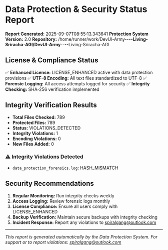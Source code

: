 # Data Protection & Security Status Report

**Report Generated:** 2025-09-07T08:55:13.343641
**Protection System Version:** 2.0
**Repository:** /home/runner/work/DevUl-Army--__--Living-Sriracha-AGI/DevUl-Army--__--Living-Sriracha-AGI

## License & Compliance Status

✅ **Enhanced License:** LICENSE_ENHANCED active with data protection provisions
✅ **UTF-8 Encoding:** All text files standardized to UTF-8
✅ **Forensic Logging:** All access attempts logged for security
✅ **Integrity Checking:** SHA-256 verification implemented

## Integrity Verification Results

- **Total Files Checked:** 789
- **Protected Files:** 789
- **Status:** VIOLATIONS_DETECTED
- **Integrity Violations:** 1
- **Encoding Violations:** 0
- **New Files Added:** 0

### ⚠️ Integrity Violations Detected

- `data_protection_forensics.log`: HASH_MISMATCH

## Security Recommendations

1. **Regular Monitoring:** Run integrity checks weekly
2. **Access Logging:** Review forensic logs monthly
3. **License Compliance:** Ensure all users comply with LICENSE_ENHANCED
4. **Backup Verification:** Maintain secure backups with integrity checking
5. **Incident Response:** Report any violations to spiralgang@outlook.com

---
*This report is generated automatically by the Data Protection System.*
*For support or to report violations: spiralgang@outlook.com*

